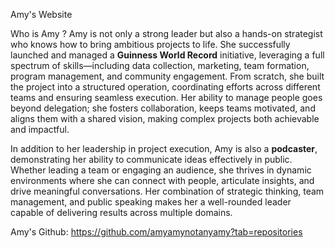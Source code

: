 Amy's Website 

Who is Amy ? 
Amy is not only a strong leader but also a hands-on strategist who knows how to bring ambitious projects to life. She successfully launched and managed a **Guinness World Record** initiative, leveraging a full spectrum of skills—including data collection, marketing, team formation, program management, and community engagement. From scratch, she built the project into a structured operation, coordinating efforts across different teams and ensuring seamless execution. Her ability to manage people goes beyond delegation; she fosters collaboration, keeps teams motivated, and aligns them with a shared vision, making complex projects both achievable and impactful.  

In addition to her leadership in project execution, Amy is also a **podcaster**, demonstrating her ability to communicate ideas effectively in public. Whether leading a team or engaging an audience, she thrives in dynamic environments where she can connect with people, articulate insights, and drive meaningful conversations. Her combination of strategic thinking, team management, and public speaking makes her a well-rounded leader capable of delivering results across multiple domains.


Amy's Github: 
https://github.com/amyamynotanyamy?tab=repositories
